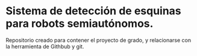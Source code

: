 # Sistema de detección de esquinas para robots semiautónomos.

Repositorio creado para contener el proyecto de grado, y relacionarse con la herramienta de Githbub y git.

